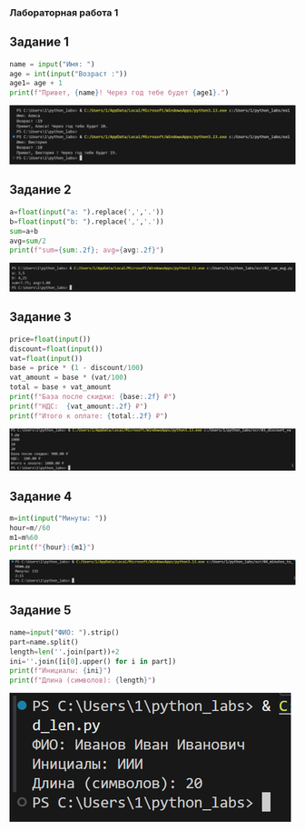 ### Лабораторная работа 1
## Задание 1
```python
name = input("Имя: ")
age = int(input("Возраст :"))
age1= age + 1
print(f"Привет, {name}! Через год тебе будет {age1}.")
```
![Задание1](./images/lab01/ex1.jpg)
## Задание 2
```python
a=float(input("a: ").replace(',','.'))
b=float(input("b: ").replace(',','.'))
sum=a+b
avg=sum/2
print(f"sum={sum:.2f}; avg={avg:.2f}")
```
![Задание1](./images/lab01/ex2.jpg)
## Задание 3
```python
price=float(input())
discount=float(input())
vat=float(input())
base = price * (1 - discount/100)
vat_amount = base * (vat/100)
total = base + vat_amount
print(f"База после скидки: {base:.2f} ₽")
print(f"НДС:  {vat_amount:.2f} ₽")
print(f"Итого к оплате: {total:.2f} ₽")
```
![Задание1](./images/lab01/ex3.jpg)
## Задание 4
```python
m=int(input("Минуты: "))
hour=m//60
m1=m%60
print(f"{hour}:{m1}")
```
![Задание1](./images/lab01/ex4.jpg)
## Задание 5
```python
name=input("ФИО: ").strip()
part=name.split()
length=len(''.join(part))+2
ini=''.join([i[0].upper() for i in part])
print(f"Инициалы: {ini}")
print(f"Длина (символов): {length}")
```
![Задание1](./images/lab01/ex5.jpg)